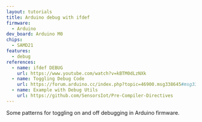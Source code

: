 ```yaml
---
layout: tutorials
title: Arduino debug with ifdef
firmware:
  - Arduino
dev_board: Arduino M0
chips:
  - SAMD21
features:
  - debug
references:
  - name: ifdef DEBUG
    url: https://www.youtube.com/watch?v=kBTM0dLzNXk
  - name: Toggling Debug Code
    url: https://forum.arduino.cc/index.php?topic=46900.msg338645#msg338645
  - name: Example with Debug Utils
    url: https://github.com/SensorsIot/Pre-Compiler-Directives
---
```


Some patterns for toggling on and off debugging in Arduino firmware.
